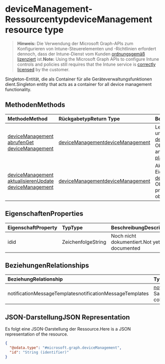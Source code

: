 # <a name="devicemanagement-resource-type"></a><span data-ttu-id="2834b-101">deviceManagement-Ressourcentyp</span><span class="sxs-lookup"><span data-stu-id="2834b-101">deviceManagement resource type</span></span>

> <span data-ttu-id="2834b-102">**Hinweis:** Die Verwendung der Microsoft Graph-APIs zum Konfigurieren von Intune-Steuerelementen und -Richtlinien erfordert dennoch, dass der Intune-Dienst vom Kunden [ordnungsgemäß lizenziert](https://go.microsoft.com/fwlink/?linkid=839381) ist.</span><span class="sxs-lookup"><span data-stu-id="2834b-102">**Note:** Using the Microsoft Graph APIs to configure Intune controls and policies still requires that the Intune service is [correctly licensed](https://go.microsoft.com/fwlink/?linkid=839381) by the customer.</span></span>

<span data-ttu-id="2834b-103">Singleton-Entität, die als Container für alle Geräteverwaltungsfunktionen dient.</span><span class="sxs-lookup"><span data-stu-id="2834b-103">Singleton entity that acts as a container for all device management functionality.</span></span>
## <a name="methods"></a><span data-ttu-id="2834b-104">Methoden</span><span class="sxs-lookup"><span data-stu-id="2834b-104">Methods</span></span>
|<span data-ttu-id="2834b-105">Methode</span><span class="sxs-lookup"><span data-stu-id="2834b-105">Method</span></span>|<span data-ttu-id="2834b-106">Rückgabetyp</span><span class="sxs-lookup"><span data-stu-id="2834b-106">Return Type</span></span>|<span data-ttu-id="2834b-107">Beschreibung</span><span class="sxs-lookup"><span data-stu-id="2834b-107">Description</span></span>|
|:---|:---|:---|
|[<span data-ttu-id="2834b-108">deviceManagement abrufen</span><span class="sxs-lookup"><span data-stu-id="2834b-108">Get deviceManagement</span></span>](../api/intune_notification_devicemanagement_get.md)|[<span data-ttu-id="2834b-109">deviceManagement</span><span class="sxs-lookup"><span data-stu-id="2834b-109">deviceManagement</span></span>](../resources/intune_notification_devicemanagement.md)|<span data-ttu-id="2834b-110">Lesen von Eigenschaften und Beziehungen des [deviceManagement](../resources/intune_notification_devicemanagement.md)-Objekts.</span><span class="sxs-lookup"><span data-stu-id="2834b-110">Read properties and relationships of [plannerTaskDetails](../resources/intune_notification_devicemanagement.md) object.</span></span>|
|[<span data-ttu-id="2834b-111">deviceManagement aktualisieren</span><span class="sxs-lookup"><span data-stu-id="2834b-111">Update deviceManagement</span></span>](../api/intune_notification_devicemanagement_update.md)|[<span data-ttu-id="2834b-112">deviceManagement</span><span class="sxs-lookup"><span data-stu-id="2834b-112">deviceManagement</span></span>](../resources/intune_notification_devicemanagement.md)|<span data-ttu-id="2834b-113">Aktualisieren der Eigenschaften eines [deviceManagement](../resources/intune_notification_devicemanagement.md)-Objekts.</span><span class="sxs-lookup"><span data-stu-id="2834b-113">Update the properties of a [calendar](../resources/intune_notification_devicemanagement.md) object.</span></span>|

## <a name="properties"></a><span data-ttu-id="2834b-114">Eigenschaften</span><span class="sxs-lookup"><span data-stu-id="2834b-114">Properties</span></span>
|<span data-ttu-id="2834b-115">Eigenschaft</span><span class="sxs-lookup"><span data-stu-id="2834b-115">Property</span></span>|<span data-ttu-id="2834b-116">Typ</span><span class="sxs-lookup"><span data-stu-id="2834b-116">Type</span></span>|<span data-ttu-id="2834b-117">Beschreibung</span><span class="sxs-lookup"><span data-stu-id="2834b-117">Description</span></span>|
|:---|:---|:---|
|<span data-ttu-id="2834b-118">id</span><span class="sxs-lookup"><span data-stu-id="2834b-118">id</span></span>|<span data-ttu-id="2834b-119">Zeichenfolge</span><span class="sxs-lookup"><span data-stu-id="2834b-119">String</span></span>|<span data-ttu-id="2834b-120">Noch nicht dokumentiert.</span><span class="sxs-lookup"><span data-stu-id="2834b-120">Not yet documented</span></span>|

## <a name="relationships"></a><span data-ttu-id="2834b-121">Beziehungen</span><span class="sxs-lookup"><span data-stu-id="2834b-121">Relationships</span></span>
|<span data-ttu-id="2834b-122">Beziehung</span><span class="sxs-lookup"><span data-stu-id="2834b-122">Relationship</span></span>|<span data-ttu-id="2834b-123">Typ</span><span class="sxs-lookup"><span data-stu-id="2834b-123">Type</span></span>|<span data-ttu-id="2834b-124">Beschreibung</span><span class="sxs-lookup"><span data-stu-id="2834b-124">Description</span></span>|
|:---|:---|:---|
|<span data-ttu-id="2834b-125">notificationMessageTemplates</span><span class="sxs-lookup"><span data-stu-id="2834b-125">notificationMessageTemplates</span></span>|<span data-ttu-id="2834b-126">[notificationMessageTemplate](../resources/intune_notification_notificationmessagetemplate.md)-Sammlung</span><span class="sxs-lookup"><span data-stu-id="2834b-126">[notificationMessageTemplate](../resources/intune_notification_notificationmessagetemplate.md) collection</span></span>|<span data-ttu-id="2834b-127">Benachrichtigungsvorlage</span><span class="sxs-lookup"><span data-stu-id="2834b-127">The Notification Message Templates.</span></span>|

## <a name="json-representation"></a><span data-ttu-id="2834b-128">JSON-Darstellung</span><span class="sxs-lookup"><span data-stu-id="2834b-128">JSON Representation</span></span>
<span data-ttu-id="2834b-129">Es folgt eine JSON-Darstellung der Ressource.</span><span class="sxs-lookup"><span data-stu-id="2834b-129">Here is a JSON representation of the resource.</span></span>
<!-- {
  "blockType": "resource",
  "keyProperty": "id",
  "@odata.type": "microsoft.graph.deviceManagement"
}
-->
``` json
{
  "@odata.type": "#microsoft.graph.deviceManagement",
  "id": "String (identifier)"
}
```



